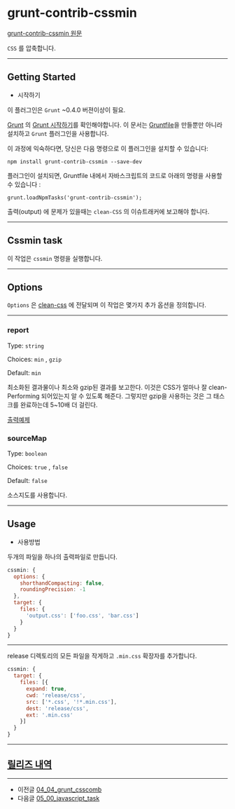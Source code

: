 # grunt-contrib-cssmin

[grunt-contrib-cssmin 원문](https://github.com/gruntjs/grunt-contrib-cssmin)

`CSS` 를 압축합니다.


***

## Getting Started

- 시작하기

이 플러그인은 `Grunt` ~0.4.0 버젼이상이 필요.


[Grunt](http://gruntjs.com/) 의 [Grunt 시작하기](http://gruntjs.com/getting-started)를 확인해야합니다. 
이 문서는 [Gruntfile](http://gruntjs.com/sample-gruntfile)을 만들뿐만 아니라 설치하고 `Grunt` 플러그인을 사용합니다.

이 과정에 익숙하다면, 당신은 다음 명령으로 이 플러그인을 설치할 수 있습니다:

```
npm install grunt-contrib-cssmin --save-dev
```

플러그인이 설치되면, Gruntfile 내에서 자바스크립트의 코드로 아래의 명령을 사용할 수 있습니다 :

```
grunt.loadNpmTasks('grunt-contrib-cssmin');
```

출력(output) 에 문제가 있을때는  `clean-CSS` 의 이슈트래커에 보고해야 합니다.


***

## Cssmin task

이 작업은 `cssmin` 명령을 실행합니다.


***



## Options

`Options` 은 [clean-css](https://github.com/jakubpawlowicz/clean-css#how-to-use-clean-css-programmatically) 에 전달되며 이 작업은 몇가지 추가 옵션을 정의합니다.


***


### report

Type: `string `

Choices: `min` , `gzip` 

Default: `min`


최소화된 결과물이나 최소와 gzip된 결과를 보고한다. 이것은 CSS가 얼마나 잘 clean-Performing 되어있는지 알 수 있도록 해준다. 그렇지만 gzip을 사용하는 것은 그 태스크를 완료하는데 5~10배 더 걸린다.


[출력예제](https://github.com/sindresorhus/maxmin#readme)



### sourceMap

Type: `boolean`

Choices: `true` , `false` 

Default: `false`

소스지도를 사용합니다.


***


## Usage

- 사용방법

두개의 파일을 하나의 출력파일로 만듭니다.

```javascript
cssmin: {
  options: {
    shorthandCompacting: false,
    roundingPrecision: -1
  },
  target: {
    files: {
      'output.css': ['foo.css', 'bar.css']
    }
  }
}
```

***

release 디렉토리의 모든 파일을 작게하고 `.min.css` 확장자를 추가합니다.

```javascript
cssmin: {
  target: {
    files: [{
      expand: true,
      cwd: 'release/css',
      src: ['*.css', '!*.min.css'],
      dest: 'release/css',
      ext: '.min.css'
    }]
  }
}
```

***

## [릴리즈 내역](https://www.npmjs.com/package/grunt-contrib-cssmin#release-history)


***

- 이전글 [04_04_grunt_csscomb](04_04_grunt_csscomb.md)
- 다음글 [05_00_javascript_task](05_00_javascript_task.md)


